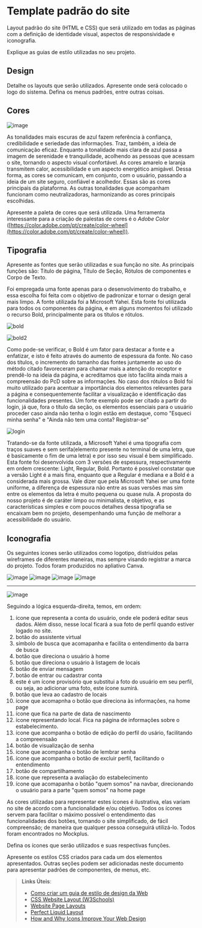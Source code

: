 # Template padrão do site

Layout padrão do site (HTML e CSS) que será utilizado em todas as páginas com a definição de identidade visual, aspectos de responsividade e iconografia.

Explique as guias de estilo utilizadas no seu projeto.

## Design

Detalhe os layouts que serão utilizados. Apresente onde será colocado o logo do sistema. Defina os menus padrões, entre outras coisas.


## Cores

![image](https://github.com/ICEI-PUC-Minas-PMV-SI/pmv-si-2023-2-pe1-t3-acessibilidade/assets/141369232/2e132514-35b8-4e2f-a38b-cf3fc63cb04a)

As tonalidades mais escuras de azul fazem referência à confiança, credibilidade e seriedade das informações. Traz, também, a ideia de comunicação eficaz. Enquanto a tonalidade mais clara de azul passa a imagem de serenidade e tranquilidade, acolhendo as pessoas que acessam o site, tornando o aspecto visual confortável. As cores amarelo e laranja transmitem calor, acessibilidade e um aspecto energético amigável. Dessa forma, as cores se comunicam, em conjunto, com o usuário, passando a ideia de um site seguro, confiável e acolhedor. Essas são as cores principais da plataforma. As outras tonalidades que acompanham funcionam como neutralizadoras, harmonizando as cores principais escolhidas.  

Apresente a paleta de cores que será utilizada. Uma ferramenta interessante para a criação de palestas de cores é o *Adobe Color* ([https://color.adobe.com/pt/create/color-wheel](https://color.adobe.com/pt/create/color-wheel)).


## Tipografia

Apresente as fontes que serão utilizadas e sua função no site. As principais funções são: Título de página, Título de Seção, Rótulos de componentes e Corpo de Texto.

Foi empregada uma fonte apenas para o desenvolvimento do trabalho, e essa escolha foi feita com o objetivo de padronizar e tornar o design geral mais limpo. A fonte utilizada foi a Microsoft Yahei. Esta fonte foi utilizada para todos os componentes da página, e em alguns momentos foi utilizado o recurso Bold, principalmente para os títulos e rótulos.

![bold](https://github.com/ICEI-PUC-Minas-PMV-SI/pmv-si-2023-2-pe1-t3-acessibilidade/assets/141170035/81690f01-2e28-4c01-935d-56cf49ee72d0)

![bold2](https://github.com/ICEI-PUC-Minas-PMV-SI/pmv-si-2023-2-pe1-t3-acessibilidade/assets/141170035/65d7cc8c-e56f-4acc-88c7-34dc332ab40e)

Como pode-se verificar, o Bold é um fator para destacar a fonte e a enfatizar, e isto é feito através do aumento de espessura da fonte. No caso dos títulos, o incremento do tamanho das fontes juntamente ao uso do método citado favoreceram para chamar mais a atenção do receptor e prendê-lo na ideia da página, e acreditamos que isto facilita ainda mais a compreensão do PcD sobre as informações. No caso dos rótulos o Bold foi muito utilizado para acentuar a importância dos elementos relevantes para a página e consequentemente facilitar a visualização e identificação das funcionalidades presentes. Um forte exemplo pode ser citado a partir do login, já que, fora o título da seção, os elementos essenciais para o usuário proceder caso ainda não tenha o login estão em destaque, como "Esqueci minha senha" e "Ainda não tem uma conta? Registrar-se"

![login](https://github.com/ICEI-PUC-Minas-PMV-SI/pmv-si-2023-2-pe1-t3-acessibilidade/assets/141170035/62fb7ba3-d9dd-4b23-ba3e-b47c936f3111)

Tratando-se da fonte utilizada, a Microsoft Yahei é uma tipografia com traços suaves e sem serifa(elemento presente no terminal de uma letra, que é basicamente o fim de uma letra) e por isso seu visual é bem simplificado. Esta fonte foi desenvolvida com 3 versões de espessura, respectivamente em ordem crescente: Light, Regular, Bold. Portanto é possível constatar que a versão Light é a mais fina, enquanto que a Regular é mediana e a Bold é a considerada mais grossa. Vale dizer que pela Microsoft Yahei ser uma fonte uniforme, a diferença de espessura não entre as suas versões mas sim entre os elementos da letra é muito pequena ou quase nula. A proposta do nosso projeto é de caráter limpo ou minimalista, e objetivo, e as características simples e com poucos detalhes dessa tipografia se encaixam bem no projeto, desempenhando uma função de melhorar a acessibilidade do usuário.

## Iconografia

Os seguintes ícones serão utilizados como logotipo, distriuídos pelas wireframes de diferentes maneiras, mas sempre visando registrar a marca do projeto. Todos foram produzidos no apliativo Canva.

![image](https://github.com/ICEI-PUC-Minas-PMV-SI/pmv-si-2023-2-pe1-t3-acessibilidade/assets/141369232/f8c8b455-0549-4b06-b131-757384db7391)
![image](https://github.com/ICEI-PUC-Minas-PMV-SI/pmv-si-2023-2-pe1-t3-acessibilidade/assets/141369232/50dbf20e-114f-48c6-8843-190035fdedb0)
![image](https://github.com/ICEI-PUC-Minas-PMV-SI/pmv-si-2023-2-pe1-t3-acessibilidade/assets/141369232/83a99885-4fbb-4bce-ac6f-266d46db4c09)
![image](https://github.com/ICEI-PUC-Minas-PMV-SI/pmv-si-2023-2-pe1-t3-acessibilidade/assets/141369232/27ead8ae-2a4d-41c7-adae-791cc76163cd)

-----------------------------------------------------------------------------------------------------------------------------------------------------------------------------------------------------------------
![image](https://github.com/ICEI-PUC-Minas-PMV-SI/pmv-si-2023-2-pe1-t3-acessibilidade/assets/141369232/a06335ea-5e03-45c2-a663-703f7315a664)


Seguindo a lógica esquerda-direita, temos, em ordem:
1. ícone que representa a conta do usuário, onde ele poderá editar seus dados. Além disso, nesse local ficará a sua foto de perfil quando estiver logado no site. 
2. botão do assistente virtual
3. símbolo de busca que acomapanha e facilita o entendimento da barra de busca
4. botão que direciona o usuário à home
5. botão que direciona o usuário à listagem de locais
6. botão de enviar mensagem
7. botão de entrar ou cadastrar conta
8. este é um ícone provisório que substitui a foto do usuário em seu perfil, ou seja, ao adicionar uma foto, este ícone sumirá.
9. botão que leva ao cadastro de locais
10. ícone que acomapnha o botão que direciona às informações, na home page
11. ícone que fica na parte de data de nascimento
12. ícone representando local. Fica na página de informações sobre o estabelecimento.
13. ícone que acompanha o botão de edição do perfil do usário, facilitando a compreensaão
14. botão de visualização de senha
15. ícone que acompanha o botão de lembrar senha
16. ícone que acompanha o botão de excluir perfil, facilitando o entendimento
17. botão de compartilhamento
18. ícone que representa a avaliação do estabelecimento
19. ícone que acomapanha o botão "quem somos" na navbar, direcionando o usuário para a parte "quem somos" na home page

As cores utilizadas para representar estes ícones é ilustrativa, elas variam no site de acordo com a funcionalidade e/ou objetivo. Todos os ícones servem para facilitar o máximo possível o entendimento das funcionalidades dos botões, tornando o site simplificado, de fácil compreensão; de maneira que qualquer pessoa conseguirá utilizá-lo. Todos foram encontrados no Mockplus.


Defina os ícones que serão utilizados e suas respectivas funções.

Apresente os estilos CSS criados para cada um dos elementos apresentados.
Outras seções podem ser adicionadas neste documento para apresentar padrões de componentes, de menus, etc.


> **Links Úteis**:
>
> -  [Como criar um guia de estilo de design da Web](https://edrodrigues.com.br/blog/como-criar-um-guia-de-estilo-de-design-da-web/#)
> - [CSS Website Layout (W3Schools)](https://www.w3schools.com/css/css_website_layout.asp)
> - [Website Page Layouts](http://www.cellbiol.com/bioinformatics_web_development/chapter-3-your-first-web-page-learning-html-and-css/website-page-layouts/)
> - [Perfect Liquid Layout](https://matthewjamestaylor.com/perfect-liquid-layouts)
> - [How and Why Icons Improve Your Web Design](https://usabilla.com/blog/how-and-why-icons-improve-you-web-design/)
